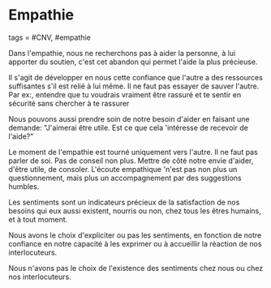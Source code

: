 # Empathie
tags = #CNV, #empathie

Dans l'empathie, nous ne recherchons pas à aider la personne, à lui apporter du soutien, c'est cet abandon qui permet l'aide la plus précieuse.

Il s'agit de développer en nous cette confiance que l'autre a des ressources suffisantes s'il est relié à lui même. Il ne faut pas essayer de sauver l'autre. Par ex:, entendre que tu voudrais vraiment être rassuré et te sentir en sécurité sans chercher à te rassurer

Nous pouvons aussi prendre soin de notre besoin d'aider en faisant une demande: "J'aimerai être utile. Est ce que cela 'intéresse de recevoir de l'aide?"

Le moment de l'empathie est tourné uniquement vers l'autre. Il ne faut pas parler de soi. Pas de conseil non plus. Mettre de côté notre envie d'aider, d'être utile, de consoler. L'écoute empathique 'n'est pas non plus un questionnement, mais plus un accompagnement par des suggestions humbles.

Les sentiments sont un indicateurs précieux de la satisfaction de nos besoins qui eux aussi existent, nourris ou non, chez tous les êtres humains, et à tout moment.

Nous avons le choix d'expliciter ou pas les sentiments, en fonction de notre confiance en notre capacité à les exprimer ou à accueillir la réaction de nos interlocuteurs.

Nous n'avons pas le choix de l'existence des sentiments chez nous ou chez nos interlocuteurs.

